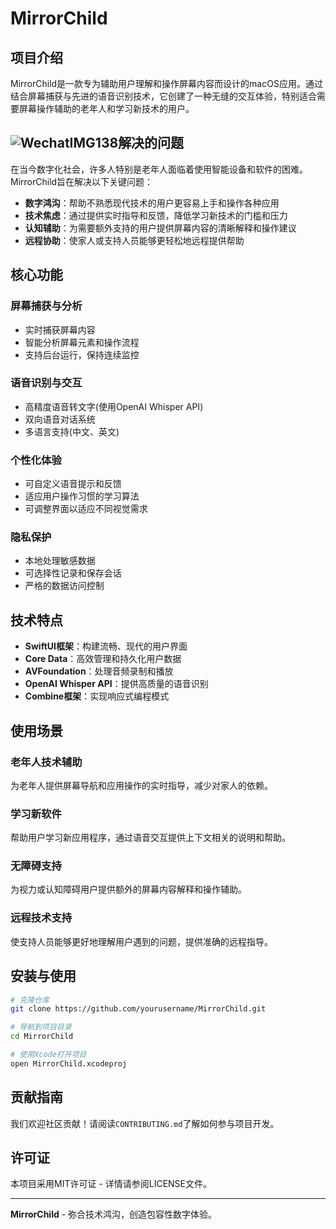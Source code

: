 # MirrorChild

## 项目介绍

MirrorChild是一款专为辅助用户理解和操作屏幕内容而设计的macOS应用。通过结合屏幕捕获与先进的语音识别技术，它创建了一种无缝的交互体验，特别适合需要屏幕操作辅助的老年人和学习新技术的用户。



## ![WechatIMG138](/Users/zhaojiace/Downloads/WechatIMG138.jpg)解决的问题

在当今数字化社会，许多人特别是老年人面临着使用智能设备和软件的困难。MirrorChild旨在解决以下关键问题：

- **数字鸿沟**：帮助不熟悉现代技术的用户更容易上手和操作各种应用
- **技术焦虑**：通过提供实时指导和反馈，降低学习新技术的门槛和压力
- **认知辅助**：为需要额外支持的用户提供屏幕内容的清晰解释和操作建议
- **远程协助**：使家人或支持人员能够更轻松地远程提供帮助

## 核心功能

### 屏幕捕获与分析
- 实时捕获屏幕内容
- 智能分析屏幕元素和操作流程
- 支持后台运行，保持连续监控

### 语音识别与交互
- 高精度语音转文字(使用OpenAI Whisper API)
- 双向语音对话系统
- 多语言支持(中文、英文)

### 个性化体验
- 可自定义语音提示和反馈
- 适应用户操作习惯的学习算法
- 可调整界面以适应不同视觉需求

### 隐私保护
- 本地处理敏感数据
- 可选择性记录和保存会话
- 严格的数据访问控制

## 技术特点

- **SwiftUI框架**：构建流畅、现代的用户界面
- **Core Data**：高效管理和持久化用户数据
- **AVFoundation**：处理音频录制和播放
- **OpenAI Whisper API**：提供高质量的语音识别
- **Combine框架**：实现响应式编程模式

## 使用场景

### 老年人技术辅助
为老年人提供屏幕导航和应用操作的实时指导，减少对家人的依赖。

### 学习新软件
帮助用户学习新应用程序，通过语音交互提供上下文相关的说明和帮助。

### 无障碍支持
为视力或认知障碍用户提供额外的屏幕内容解释和操作辅助。

### 远程技术支持
使支持人员能够更好地理解用户遇到的问题，提供准确的远程指导。

## 安装与使用

```bash
# 克隆仓库
git clone https://github.com/yourusername/MirrorChild.git

# 导航到项目目录
cd MirrorChild

# 使用Xcode打开项目
open MirrorChild.xcodeproj
```

## 贡献指南

我们欢迎社区贡献！请阅读`CONTRIBUTING.md`了解如何参与项目开发。

## 许可证

本项目采用MIT许可证 - 详情请参阅LICENSE文件。

---

**MirrorChild** - 弥合技术鸿沟，创造包容性数字体验。